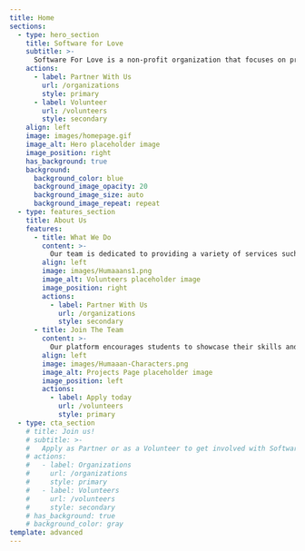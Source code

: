 ```yaml
---
title: Home
sections:
  - type: hero_section
    title: Software for Love
    subtitle: >-
      Software For Love is a non-profit organization that focuses on providing software solutions. We are a team of young professionals who are passionate about technology and seek to give back to our community. 
    actions:
      - label: Partner With Us
        url: /organizations
        style: primary
      - label: Volunteer
        url: /volunteers
        style: secondary
    align: left
    image: images/homepage.gif
    image_alt: Hero placeholder image
    image_position: right
    has_background: true
    background:
      background_color: blue
      background_image_opacity: 20
      background_image_size: auto
      background_image_repeat: repeat
  - type: features_section
    title: About Us
    features:
      - title: What We Do
        content: >-
          Our team is dedicated to providing a variety of services such as web development, UI/UX design, data analytics, and database management. We seek to develop software for clients in return for a charitable contribution, or a charitable service provided by an organization.
        align: left
        image: images/Humaaans1.png
        image_alt: Volunteers placeholder image
        image_position: right
        actions:
          - label: Partner With Us
            url: /organizations
            style: secondary
      - title: Join The Team
        content: >-
          Our platform encourages students to showcase their skills and abilities, while also providing back to the community. We actively recruit new talent for marketing, finance, engineering, and more.
        align: left
        image: images/Humaaan-Characters.png
        image_alt: Projects Page placeholder image
        image_position: left
        actions:
          - label: Apply today
            url: /volunteers
            style: primary
  - type: cta_section
    # title: Join us!
    # subtitle: >-
    #   Apply as Partner or as a Volunteer to get involved with Software for Love
    # actions:
    #   - label: Organizations
    #     url: /organizations
    #     style: primary
    #   - label: Volunteers
    #     url: /volunteers
    #     style: secondary
    # has_background: true
    # background_color: gray
template: advanced
---
```

